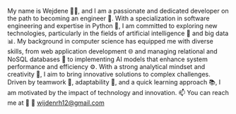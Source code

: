 My name is Wejdene 👩‍💻, and I am a passionate and dedicated developer on the path to becoming an engineer 🚀.
With a specialization in software engineering and expertise in Python 🐍, I am committed to exploring new technologies, particularly in the fields of artificial intelligence 🤖 and big data 📊.
My background in computer science has equipped me with diverse skills, from web application development 🌐 and managing relational and NoSQL databases 💾 to implementing AI models that enhance system performance and efficiency ⚙️.
With a strong analytical mindset and creativity 🎨, I aim to bring innovative solutions to complex challenges. Driven by teamwork 🤝, adaptability 🌱, and a quick learning approach 📚, I am motivated by the impact of technology and innovation. 📫 You can reach me at 📧 📩  wijdenrh12@gmail.com

<!---
wijdennerhouma/wijdennerhouma is a ✨ special ✨ repository because its `README.md` (this file) appears on your GitHub profile.
You can click the Preview link to take a look at your changes.
--->
